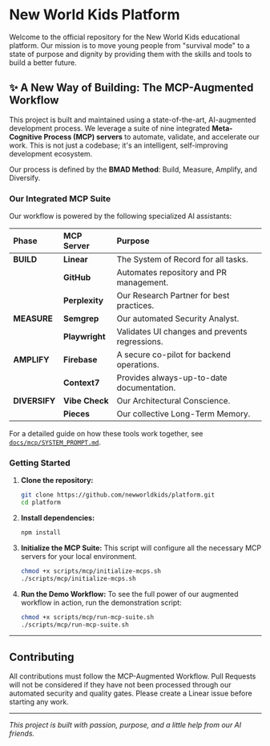 # New World Kids Platform

Welcome to the official repository for the New World Kids educational platform. Our mission is to move young people from "survival mode" to a state of purpose and dignity by providing them with the skills and tools to build a better future.

## ✨ A New Way of Building: The MCP-Augmented Workflow

This project is built and maintained using a state-of-the-art, AI-augmented development process. We leverage a suite of nine integrated **Meta-Cognitive Process (MCP) servers** to automate, validate, and accelerate our work. This is not just a codebase; it's an intelligent, self-improving development ecosystem.

Our process is defined by the **BMAD Method**: Build, Measure, Amplify, and Diversify.

### Our Integrated MCP Suite

Our workflow is powered by the following specialized AI assistants:

| Phase     | MCP Server      | Purpose                                     |
| :-------- | :-------------- | :------------------------------------------ |
| **BUILD**   | **Linear**      | The System of Record for all tasks.         |
|           | **GitHub**      | Automates repository and PR management.     |
|           | **Perplexity**  | Our Research Partner for best practices.    |
| **MEASURE** | **Semgrep**     | Our automated Security Analyst.             |
|           | **Playwright**  | Validates UI changes and prevents regressions.|
| **AMPLIFY** | **Firebase**    | A secure co-pilot for backend operations.   |
|           | **Context7**    | Provides always-up-to-date documentation.   |
| **DIVERSIFY**| **Vibe Check**  | Our Architectural Conscience.               |
|           | **Pieces**      | Our collective Long-Term Memory.            |

For a detailed guide on how these tools work together, see [`docs/mcp/SYSTEM_PROMPT.md`](docs/mcp/SYSTEM_PROMPT.md).

### Getting Started

1.  **Clone the repository:**
    ```bash
    git clone https://github.com/newworldkids/platform.git
    cd platform
    ```

2.  **Install dependencies:**
    ```bash
    npm install
    ```

3.  **Initialize the MCP Suite:**
    This script will configure all the necessary MCP servers for your local environment.
    ```bash
    chmod +x scripts/mcp/initialize-mcps.sh
    ./scripts/mcp/initialize-mcps.sh
    ```

4.  **Run the Demo Workflow:**
    To see the full power of our augmented workflow in action, run the demonstration script:
    ```bash
    chmod +x scripts/mcp/run-mcp-suite.sh
    ./scripts/mcp/run-mcp-suite.sh
    ```

---

## Contributing

All contributions must follow the MCP-Augmented Workflow. Pull Requests will not be considered if they have not been processed through our automated security and quality gates. Please create a Linear issue before starting any work.

---

*This project is built with passion, purpose, and a little help from our AI friends.*
